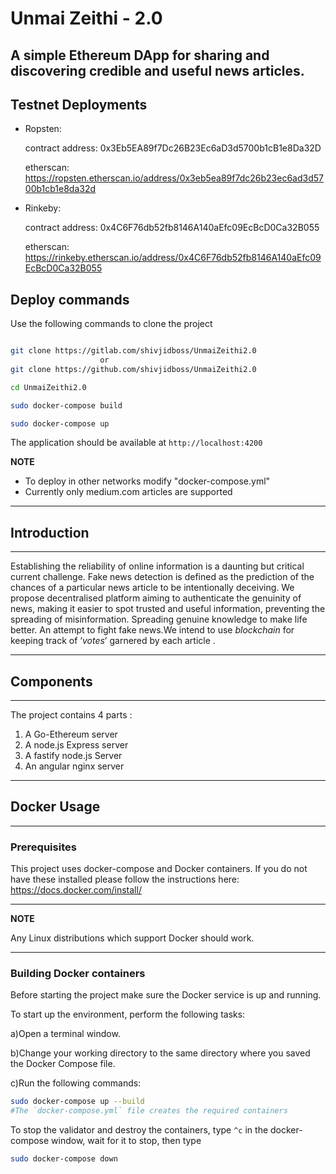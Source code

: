 # Unmai Zeithi - 2.0

A simple Ethereum DApp for sharing and discovering credible and useful news articles.
---

## Testnet Deployments

- Ropsten:

    contract address: 0x3Eb5EA89f7Dc26B23Ec6aD3d5700b1cB1e8Da32D

    etherscan: https://ropsten.etherscan.io/address/0x3eb5ea89f7dc26b23ec6ad3d5700b1cb1e8da32d

- Rinkeby:

    contract address: 0x4C6F76db52fb8146A140aEfc09EcBcD0Ca32B055
    
    etherscan: https://rinkeby.etherscan.io/address/0x4C6F76db52fb8146A140aEfc09EcBcD0Ca32B055


## Deploy commands

Use the following commands to clone the project

```bash

git clone https://gitlab.com/shivjidboss/UnmaiZeithi2.0
                    or
git clone https://github.com/shivjidboss/UnmaiZeithi2.0

cd UnmaiZeithi2.0

sudo docker-compose build

sudo docker-compose up

```

The application should be available at `http://localhost:4200`

**NOTE**
- To deploy in other networks modify "docker-compose.yml"
- Currently only medium.com articles are supported

---


## Introduction

---

Establishing the reliability of online information is a daunting but critical current challenge. Fake news detection is defined as the prediction of the chances of a particular news article to be intentionally deceiving.  We propose decentralised platform aiming to authenticate the genuinity of news, making it easier to spot  trusted and useful information, preventing the spreading of misinformation. Spreading genuine knowledge to make life better. An attempt to fight fake news.We intend to use *blockchain* for keeping track of ‘*votes*’ garnered by each article .

---

## Components

---

The project contains 4 parts :

1. A Go-Ethereum server 
2. A node.js  Express server
3. A fastify  node.js Server
4. An angular nginx server

---

## Docker Usage

---

### Prerequisites

This project uses docker-compose and Docker containers. If you do not have these installed please follow the instructions here: <https://docs.docker.com/install/>

---

**NOTE**

Any Linux distributions which support Docker should work.

---

### Building Docker containers

Before starting the project make sure the Docker service is up and running.

To start up the environment, perform the following tasks:

a)Open a terminal window.

b)Change your working directory to the same directory where you saved the Docker Compose file.
 
c)Run the following commands:

```bash
sudo docker-compose up --build
#The `docker-compose.yml` file creates the required containers
```

To stop the validator and destroy the containers, type `^c` in the docker-compose window, wait for it to stop, then type

```bash
sudo docker-compose down
```

